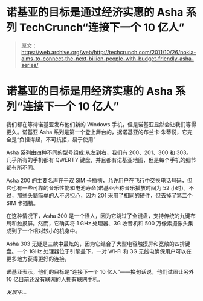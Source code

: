 # 诺基亚的目标是通过经济实惠的 Asha 系列 TechCrunch“连接下一个 10 亿人”

> 原文：<https://web.archive.org/web/http://techcrunch.com/2011/10/26/nokia-aims-to-connect-the-next-billion-people-with-budget-friendly-asha-series/>

# 诺基亚的目标是用经济实惠的 Asha 系列“连接下一个 10 亿人”

我们都在等待诺基亚发布他们新的 Windows 手机，但是诺基亚显然会让我们等得更久。诺基亚 Asha 系列是第一个登上舞台的，据诺基亚的布兰卡·朱蒂说，它完全是“负担得起，不可抗拒，易于使用”

Asha 系列由四种不同的型号组成:从左到右，我们有 200、201、300 和 303。几乎所有的手机都有 QWERTY 键盘，并且都有诺基亚地图，但是每个手机的细节都有所不同。

Asha 200 的主要名声在于双 SIM 卡插槽，允许用户在飞行中交换电话号码，但它也有一些可靠的音乐性能和电池寿命(诺基亚声称音乐播放时间为 52 小时)。不过，那些头脑简单的人不必担心，因为 201 采用了相同的硬件，但去掉了第二个 SIM 卡插槽。

在这种情况下，Asha 300 是一个怪人，因为它跳过了全键盘，支持传统的九键布局和触摸屏。然而，它确实将 1 GHz 处理器、3G 收音机和 500 万像素摄像头集成到了一个相对较小的机身中。

Asha 303 无疑是三款中最炫的，因为它结合了大型电容触摸屏和宽敞的四排键盘。一个 1GHz 处理器位于引擎盖下，一对 Wi-Fi 和 3G 无线电确保用户可以在更多地方获得更好的连接。

诺基亚表示，他们的目标是“连接下一个 10 亿人”——换句话说，他们试图让另外 10 亿目前还没有联网的人拥有联网手机。

*发展中…*